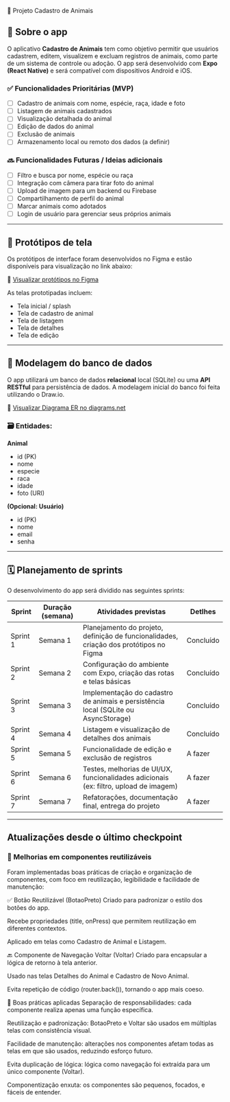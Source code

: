  🐾 Projeto Cadastro de Animais

## 📱 Sobre o app

O aplicativo **Cadastro de Animais** tem como objetivo permitir que usuários cadastrem, editem, visualizem e excluam registros de animais, como parte de um sistema de controle ou adoção. O app será desenvolvido com **Expo (React Native)** e será compatível com dispositivos Android e iOS.

### ✅ Funcionalidades Prioritárias (MVP)

- [ ] Cadastro de animais com nome, espécie, raça, idade e foto
- [ ] Listagem de animais cadastrados
- [ ] Visualização detalhada do animal
- [ ] Edição de dados do animal
- [ ] Exclusão de animais
- [ ] Armazenamento local ou remoto dos dados (a definir)

### 🔜 Funcionalidades Futuras / Ideias adicionais

- [ ] Filtro e busca por nome, espécie ou raça
- [ ] Integração com câmera para tirar foto do animal
- [ ] Upload de imagem para um backend ou Firebase
- [ ] Compartilhamento de perfil do animal
- [ ] Marcar animais como adotados
- [ ] Login de usuário para gerenciar seus próprios animais

---

## 🎨 Protótipos de tela

Os protótipos de interface foram desenvolvidos no Figma e estão disponíveis para visualização no link abaixo:

🔗 [Visualizar protótipos no Figma](https://www.figma.com/proto/flgnca4daCrCD8NkMFxXOv/Cadastro-de-animais?node-id=14-84&p=f&t=r0WwYpMbKyEw38Rg-1&scaling=scale-down&content-scaling=fixed&page-id=0%3A1&starting-point-node-id=14%3A84)

<!-- Alternativamente, se você preferir adicionar uma imagem:
![Protótipos](https://link-da-imagem-ou-google-drive)
-->

As telas prototipadas incluem:

- Tela inicial / splash
- Tela de cadastro de animal
- Tela de listagem
- Tela de detalhes
- Tela de edição

---

## 🧩 Modelagem do banco de dados

O app utilizará um banco de dados **relacional** local (SQLite) ou uma **API RESTful** para persistência de dados. A modelagem inicial do banco foi feita utilizando o Draw.io.

🔗 [Visualizar Diagrama ER no diagrams.net](https://drive.google.com/file/d/1WnG0KRmsV1joE0zEJAufyuPJakkU6s53/view?usp=sharing)

### 🗃️ Entidades:

**Animal**
- id (PK)
- nome
- especie
- raca
- idade
- foto (URI)

**(Opcional: Usuário)**
- id (PK)
- nome
- email
- senha

---

## 🗓️ Planejamento de sprints

O desenvolvimento do app será dividido nas seguintes sprints:

| Sprint | Duração (semana) | Atividades previstas | Detlhes |
|--------|------------------|----------------------|--------|
| Sprint 1 | Semana 1 | Planejamento do projeto, definição de funcionalidades, criação dos protótipos no Figma | Concluído |
| Sprint 2 | Semana 2 | Configuração do ambiente com Expo, criação das rotas e telas básicas | Concluído |
| Sprint 3 | Semana 3 | Implementação do cadastro de animais e persistência local (SQLite ou AsyncStorage) | Concluído |
| Sprint 4 | Semana 4 | Listagem e visualização de detalhes dos animais | Concluído |
| Sprint 5 | Semana 5 | Funcionalidade de edição e exclusão de registros | A fazer |
| Sprint 6 | Semana 6 | Testes, melhorias de UI/UX, funcionalidades adicionais (ex: filtro, upload de imagem) | A fazer |
| Sprint 7 | Semana 7 | Refatorações, documentação final, entrega do projeto | A fazer |

---


## Atualizações desde o último checkpoint
### 🧱 Melhorias em componentes reutilizáveis
Foram implementadas boas práticas de criação e organização de componentes, com foco em reutilização, legibilidade e facilidade de manutenção:

✅ Botão Reutilizável (BotaoPreto)
Criado para padronizar o estilo dos botões do app.

Recebe propriedades (title, onPress) que permitem reutilização em diferentes contextos.

Aplicado em telas como Cadastro de Animal e Listagem.

🔙 Componente de Navegação Voltar (Voltar)
Criado para encapsular a lógica de retorno à tela anterior.

Usado nas telas Detalhes do Animal e Cadastro de Novo Animal.

Evita repetição de código (router.back()), tornando o app mais coeso.

📐 Boas práticas aplicadas
Separação de responsabilidades: cada componente realiza apenas uma função específica.

Reutilização e padronização: BotaoPreto e Voltar são usados em múltiplas telas com consistência visual.

Facilidade de manutenção: alterações nos componentes afetam todas as telas em que são usados, reduzindo esforço futuro.

Evita duplicação de lógica: lógica como navegação foi extraída para um único componente (Voltar).

Componentização enxuta: os componentes são pequenos, focados, e fáceis de entender.


